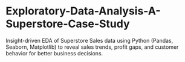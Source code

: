 # Exploratory-Data-Analysis-A-Superstore-Case-Study
Insight-driven EDA of Superstore Sales data using Python (Pandas, Seaborn, Matplotlib) to reveal sales trends, profit gaps, and customer behavior for better business decisions.
